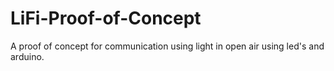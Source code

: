 # LiFi-Proof-of-Concept
A proof of concept for communication using light in open air using led's and arduino.
